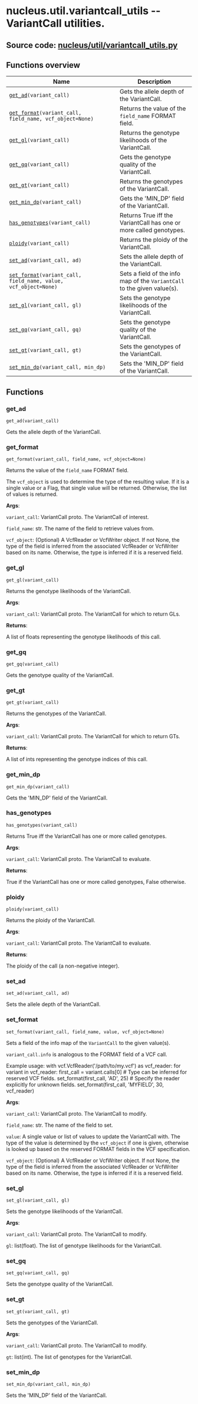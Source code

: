 # nucleus.util.variantcall_utils -- VariantCall utilities.
**Source code:** [nucleus/util/variantcall_utils.py](https://github.com/google/nucleus/tree/master/nucleus/util/variantcall_utils.py)
---


## Functions overview
Name | Description
-----|------------
[`get_ad`](#get_ad)`(variant_call)` | Gets the allele depth of the VariantCall.
[`get_format`](#get_format)`(variant_call, field_name, vcf_object=None)` | Returns the value of the `field_name` FORMAT field.
[`get_gl`](#get_gl)`(variant_call)` | Returns the genotype likelihoods of the VariantCall.
[`get_gq`](#get_gq)`(variant_call)` | Gets the genotype quality of the VariantCall.
[`get_gt`](#get_gt)`(variant_call)` | Returns the genotypes of the VariantCall.
[`get_min_dp`](#get_min_dp)`(variant_call)` | Gets the 'MIN_DP' field of the VariantCall.
[`has_genotypes`](#has_genotypes)`(variant_call)` | Returns True iff the VariantCall has one or more called genotypes.
[`ploidy`](#ploidy)`(variant_call)` | Returns the ploidy of the VariantCall.
[`set_ad`](#set_ad)`(variant_call, ad)` | Sets the allele depth of the VariantCall.
[`set_format`](#set_format)`(variant_call, field_name, value, vcf_object=None)` | Sets a field of the info map of the `VariantCall` to the given value(s).
[`set_gl`](#set_gl)`(variant_call, gl)` | Sets the genotype likelihoods of the VariantCall.
[`set_gq`](#set_gq)`(variant_call, gq)` | Sets the genotype quality of the VariantCall.
[`set_gt`](#set_gt)`(variant_call, gt)` | Sets the genotypes of the VariantCall.
[`set_min_dp`](#set_min_dp)`(variant_call, min_dp)` | Sets the 'MIN_DP' field of the VariantCall.

## Functions
### get_ad
`get_ad(variant_call)`

Gets the allele depth of the VariantCall.

### get_format
`get_format(variant_call, field_name, vcf_object=None)`

Returns the value of the `field_name` FORMAT field.

The `vcf_object` is used to determine the type of the resulting value. If it
is a single value or a Flag, that single value will be returned. Otherwise,
the list of values is returned.

**Args**:

`variant_call`: VariantCall proto. The VariantCall of interest.

`field_name`: str. The name of the field to retrieve values from.

`vcf_object`: (Optional) A VcfReader or VcfWriter object. If not None, the
    type of the field is inferred from the associated VcfReader or VcfWriter
    based on its name. Otherwise, the type is inferred if it is a reserved
    field.


### get_gl
`get_gl(variant_call)`

Returns the genotype likelihoods of the VariantCall.

**Args**:

`variant_call`: VariantCall proto. The VariantCall for which to return GLs.


**Returns**:

  A list of floats representing the genotype likelihoods of this call.

### get_gq
`get_gq(variant_call)`

Gets the genotype quality of the VariantCall.

### get_gt
`get_gt(variant_call)`

Returns the genotypes of the VariantCall.

**Args**:

`variant_call`: VariantCall proto. The VariantCall for which to return GTs.


**Returns**:

  A list of ints representing the genotype indices of this call.

### get_min_dp
`get_min_dp(variant_call)`

Gets the 'MIN_DP' field of the VariantCall.

### has_genotypes
`has_genotypes(variant_call)`

Returns True iff the VariantCall has one or more called genotypes.

**Args**:

`variant_call`: VariantCall proto. The VariantCall to evaluate.


**Returns**:

  True if the VariantCall has one or more called genotypes, False otherwise.

### ploidy
`ploidy(variant_call)`

Returns the ploidy of the VariantCall.

**Args**:

`variant_call`: VariantCall proto. The VariantCall to evaluate.


**Returns**:

  The ploidy of the call (a non-negative integer).

### set_ad
`set_ad(variant_call, ad)`

Sets the allele depth of the VariantCall.

### set_format
`set_format(variant_call, field_name, value, vcf_object=None)`

Sets a field of the info map of the `VariantCall` to the given value(s).

`variant_call.info` is analogous to the FORMAT field of a VCF call.

Example usage:
with vcf.VcfReader('/path/to/my.vcf') as vcf_reader:
  for variant in vcf_reader:
    first_call = variant.calls[0]
    # Type can be inferred for reserved VCF fields.
    set_format(first_call, 'AD', 25)
    # Specify the reader explicitly for unknown fields.
    set_format(first_call, 'MYFIELD', 30, vcf_reader)

**Args**:

`variant_call`: VariantCall proto. The VariantCall to modify.

`field_name`: str. The name of the field to set.

`value`: A single value or list of values to update the VariantCall with.
    The type of the value is determined by the `vcf_object` if one is given,
    otherwise is looked up based on the reserved FORMAT fields in the VCF
    specification.

`vcf_object`: (Optional) A VcfReader or VcfWriter object. If not None, the
    type of the field is inferred from the associated VcfReader or VcfWriter
    based on its name. Otherwise, the type is inferred if it is a reserved
    field.


### set_gl
`set_gl(variant_call, gl)`

Sets the genotype likelihoods of the VariantCall.

**Args**:

`variant_call`: VariantCall proto. The VariantCall to modify.

`gl`: list(float). The list of genotype likelihoods for the VariantCall.


### set_gq
`set_gq(variant_call, gq)`

Sets the genotype quality of the VariantCall.

### set_gt
`set_gt(variant_call, gt)`

Sets the genotypes of the VariantCall.

**Args**:

`variant_call`: VariantCall proto. The VariantCall to modify.

`gt`: list(int). The list of genotypes for the VariantCall.


### set_min_dp
`set_min_dp(variant_call, min_dp)`

Sets the 'MIN_DP' field of the VariantCall.

